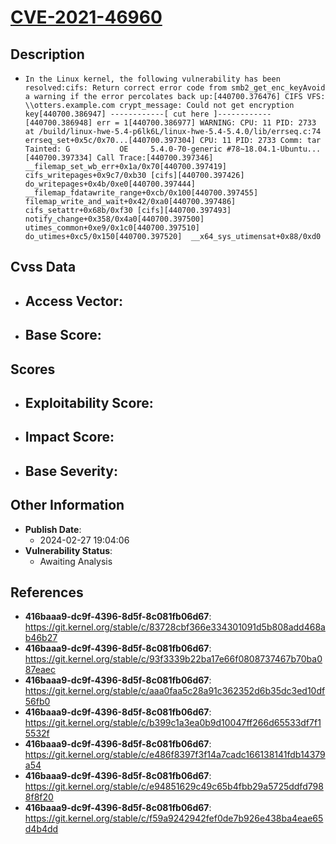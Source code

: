 
# [CVE-2021-46960](https://cve.mitre.org/cgi-bin/cvename.cgi?name=CVE-2021-46960)

## Description

- `In the Linux kernel, the following vulnerability has been resolved:cifs: Return correct error code from smb2_get_enc_keyAvoid a warning if the error percolates back up:[440700.376476] CIFS VFS: \\otters.example.com crypt_message: Could not get encryption key[440700.386947] ------------[ cut here ]------------[440700.386948] err = 1[440700.386977] WARNING: CPU: 11 PID: 2733 at /build/linux-hwe-5.4-p6lk6L/linux-hwe-5.4-5.4.0/lib/errseq.c:74 errseq_set+0x5c/0x70...[440700.397304] CPU: 11 PID: 2733 Comm: tar Tainted: G           OE     5.4.0-70-generic #78~18.04.1-Ubuntu...[440700.397334] Call Trace:[440700.397346]  __filemap_set_wb_err+0x1a/0x70[440700.397419]  cifs_writepages+0x9c7/0xb30 [cifs][440700.397426]  do_writepages+0x4b/0xe0[440700.397444]  __filemap_fdatawrite_range+0xcb/0x100[440700.397455]  filemap_write_and_wait+0x42/0xa0[440700.397486]  cifs_setattr+0x68b/0xf30 [cifs][440700.397493]  notify_change+0x358/0x4a0[440700.397500]  utimes_common+0xe9/0x1c0[440700.397510]  do_utimes+0xc5/0x150[440700.397520]  __x64_sys_utimensat+0x88/0xd0`

## Cvss Data

- **Access Vector**:
  - 
- **Base Score**:
  - 

## Scores

- **Exploitability Score**:
  - 
- **Impact Score**:
  - 
- **Base Severity**:
  - 

## Other Information

- **Publish Date**:
  - 2024-02-27 19:04:06
- **Vulnerability Status**:
  - Awaiting Analysis

## References

- **416baaa9-dc9f-4396-8d5f-8c081fb06d67**: https://git.kernel.org/stable/c/83728cbf366e334301091d5b808add468ab46b27
- **416baaa9-dc9f-4396-8d5f-8c081fb06d67**: https://git.kernel.org/stable/c/93f3339b22ba17e66f0808737467b70ba087eaec
- **416baaa9-dc9f-4396-8d5f-8c081fb06d67**: https://git.kernel.org/stable/c/aaa0faa5c28a91c362352d6b35dc3ed10df56fb0
- **416baaa9-dc9f-4396-8d5f-8c081fb06d67**: https://git.kernel.org/stable/c/b399c1a3ea0b9d10047ff266d65533df7f15532f
- **416baaa9-dc9f-4396-8d5f-8c081fb06d67**: https://git.kernel.org/stable/c/e486f8397f3f14a7cadc166138141fdb14379a54
- **416baaa9-dc9f-4396-8d5f-8c081fb06d67**: https://git.kernel.org/stable/c/e94851629c49c65b4fbb29a5725ddfd7988f8f20
- **416baaa9-dc9f-4396-8d5f-8c081fb06d67**: https://git.kernel.org/stable/c/f59a9242942fef0de7b926e438ba4eae65d4b4dd
